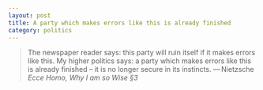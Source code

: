 ```yaml
---
layout: post
title: A party which makes errors like this is already finished
category: politics
---
```


> The newspaper reader says: this party will ruin itself if it makes errors like this. My higher politics says: a party which makes errors like this is already finished &#8211; it is no longer secure in its instincts. &#8212;&thinsp;Nietzsche <cite>Ecce Homo, Why I am so Wise &sect;3</cite>

